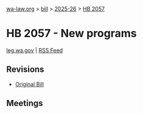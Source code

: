 [wa-law.org](/) > [bill](/bill/) > [2025-26](/bill/2025-26/) > [HB 2057](/bill/2025-26/hb/2057/)

# HB 2057 - New programs
[leg.wa.gov](https://app.leg.wa.gov/billsummary?BillNumber=2057&Year=2025&Initiative=false) | [RSS Feed](./rss.xml)

## Revisions
* [Original Bill](1/)

## Meetings